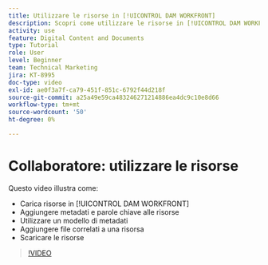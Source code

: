 ```yaml
---
title: Utilizzare le risorse in [!UICONTROL DAM WORKFRONT]
description: Scopri come utilizzare le risorse in [!UICONTROL DAM WORKFRONT].
activity: use
feature: Digital Content and Documents
type: Tutorial
role: User
level: Beginner
team: Technical Marketing
jira: KT-8995
doc-type: video
exl-id: ae0f3a7f-ca79-451f-851c-6792f44d218f
source-git-commit: a25a49e59ca483246271214886ea4dc9c10e8d66
workflow-type: tm+mt
source-wordcount: '50'
ht-degree: 0%

---
```


# Collaboratore: utilizzare le risorse

Questo video illustra come:

* Carica risorse in [!UICONTROL DAM WORKFRONT]
* Aggiungere metadati e parole chiave alle risorse
* Utilizzare un modello di metadati
* Aggiungere file correlati a una risorsa
* Scaricare le risorse

>[!VIDEO](https://video.tv.adobe.com/v/335255/?quality=12&learn=on)
